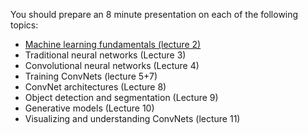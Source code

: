 You should prepare an 8 minute presentation on each of the following topics:

- [Machine learning fundamentals (lecture 2)](fundamentals.md)
- Traditional neural networks (Lecture 3)
- Convolutional neural networks (Lecture 4)
- Training ConvNets (lecture 5+7)
- ConvNet architectures (Lecture 8)
- Object detection and segmentation (Lecture 9)
- Generative models (Lecture 10)
- Visualizing and understanding ConvNets (lecture 11)
